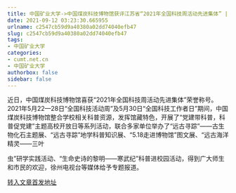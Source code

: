 ```yaml
---
title: 中国矿业大学->中国煤炭科技博物馆获评江苏省“2021年全国科技周活动先进集体” | cumt.net.cn
date: 2021-09-12 03:23:30.665955
urlname: c2547cb59d9a40380a02dd74040efb47
slug: c2547cb59d9a40380a02dd74040efb47
tags: 
- 中国矿业大学
categories:
- cumt.net.cn
- 中国矿业大学
authorbox: false
sidebar: false
---
```

近日，中国煤炭科技博物馆喜获“2021年全国科技周活动先进集体”荣誉称号。2021年5月22—28日“全国科技活动周”及5月30日“全国科技工作者日”期间，中国煤炭科技博物馆整合学校相关科普资源，发挥馆藏特色，开展了“党建带科普，科普促党建”主题高校开放日等系列活动，联合多家单位举办了“远古寻踪”——古生物化石主题展、“远古寻踪”地学科普知识展、“5.18走进博物馆”图文展、“远古海洋精灵——三叶
<!--more-->
虫”研学实践活动、“生命史诗的黎明——寒武纪”科普进校园活动，得到广大师生和市民的欢迎，徐州电视台等媒体给予专题报道。



[转入文章首发地址](http://xwzx.cumt.edu.cn/38/73/c523a604275/page.htm)